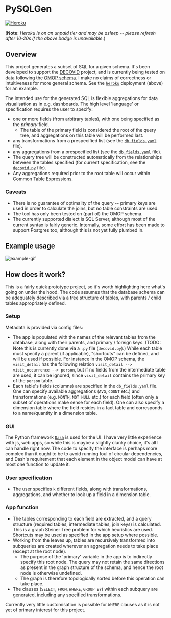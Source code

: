 # PySQLGen

[![Heroku](http://heroku-badge.herokuapp.com/?app=sqlgen&style=flat&svg=1&root=index.html)](https://sqlgen.herokuapp.com/)

(**Note**: *Heroku is on an unpaid tier and may be asleep -- please refresh after 10-20s if the above badge is unavailable.*)

## Overview
This project generates a subset of SQL for a given schema. It's been developed to support the [DECOVID](https://www.decovid.org/) project, and is currently being tested on data following the [OMOP schema](https://ohdsi.github.io/TheBookOfOhdsi/CommonDataModel.html). I make no claims of correctness or intuitiveness for more general schema. See the [`heroku`](www.heroku.com) deployment (above) for an example.

The intended use for the generated SQL is flexible aggregations for data visualisation as in e.g. dashboards. The high level 'language' or specification requires the user to specify:

* one or more fields (from arbitrary tables), with one being specified as the *primary* field.
    * The table of the primary field is considered the root of the query tree, and aggregations on this table will be performed last.
* any transformations from a prespecified list (see the [`db_fields.yaml`](db_fields.yaml) file).
* any aggregations from a prespecified list (see the [`db_fields.yaml`](db_fields.yaml) file).
* The query tree will be constructed automatically from the relationships between the tables specified (for current specification, see the [`decovid.py`](decovid.py) file).
* Any aggregations required prior to the root table will occur within Common Table Expressions.

### Caveats
* There is no guarantee of optimality of the query -- primary keys are used in order to calculate the joins, but no table constraints are used.
* The tool has only been tested on (part of) the OMOP schema.
* The currently supported dialect is SQL Server, although most of the current syntax is fairly generic. Internally, some effort has been made to support Postgres too, although this is not yet fully plumbed in.

## Example usage

![example-gif](https://i.imgur.com/2B2Gf90.gif)

## How does it work?

This is a fairly quick prototype project, so it's worth highlighting here what's going on under the hood. The code assumes that the database schema can be adequately described via a tree structure of tables, with parents / child tables appropriately defined.

### Setup

Metadata is provided via config files:
 * The app is populated with the names of the relevant tables from the database, along with their parents, and primary / foreign keys. (TODO: Note this is currently done via a `.py` file (`decovid.py`).) While each table must specify a parent (if applicable), "shortcuts" can be defined, and will be used if possible. For instance in the OMOP schema, the `visit_detail` has the following relation `visit_detail --> visit_occurrence --> person`, but if no fields from the intermediate table are used, it can be ignored, since `visit_detail` contains the primary key of the `person` table.
 * Each table's fields (columns) are specified in the `db_fields.yaml` file. One can specify available aggregations (`AVG`, `COUNT` etc.) and transformations (e.g. `MONTH`, `NOT NULL` etc.) for each field (often only a subset of operations make sense for each field). One can also specify a dimension table where the field resides in a fact table and corresponds to a name/quantity in a dimension table.
 
### GUI
 
The Python framework [`Dash`](http://dash.plotly.com/) is used for the UI. I have very little experience with js, web apps, so while this is maybe a slightly clunky choice, it's all I can handle right now. The code to specify the interface is perhaps more complex than it ought to be to avoid running foul of circular dependencies, and Dash's requirement that each element in the object model can have at most one function to update it.

### User specification
* The user specifies `k` different fields, along with transformations, aggregations, and whether to look up a field in a dimension table.

### App function
* The tables corresponding to each field are extracted, and a query structure (required tables, intermediate tables, join keys) is calculated. This is a graph Steiner Tree problem for which heuristics are used. Shortcuts may be used as specified in the app setup where possible.
* Working from the leaves up, tables are recursively transformed into subqueries are created wherever an aggregation needs to take place (except at the root node).
   * The purpose of the 'primary' variable in the app is to indirectly specify this root node. The query may not retain the same directions as present in the graph structure of the schema, and hence the root node is otherwise undefined.
   * The graph is therefore topologically sorted before this operation can take place.
* The clauses (`SELECT`, `FROM`, `WHERE`, `GROUP BY`) within each subquery are generated, including any specified transformations.

Currently very little customisation is possible for `WHERE` clauses as it is not yet of primary interest for this project.
